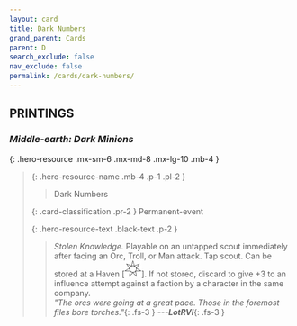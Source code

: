 ```yaml
---
layout: card
title: Dark Numbers
grand_parent: Cards
parent: D
search_exclude: false
nav_exclude: false
permalink: /cards/dark-numbers/
---
```


## PRINTINGS


### _Middle-earth: Dark Minions_

{: .hero-resource .mx-sm-6 .mx-md-8 .mx-lg-10 .mb-4 }
> {: .hero-resource-name .mb-4 .p-1 .pl-2 }
> > <div class="card-mp"></div>
> > <div class="card-name">Dark Numbers</div>
>
> {: .card-classification .pr-2 }
> Permanent-event
>
> {: .hero-resource-text .black-text .p-2 }
> > _Stolen Knowledge._ Playable on an untapped scout immediately after facing an Orc, Troll, or Man attack. Tap scout. Can be stored at a Haven \[![](/assets/images/free-haven.svg)]. If not stored, discard to give +3 to an influence attempt against a faction by a character in the same company. <br>_"The orcs were going at a great pace. Those in the foremost files bore torches."_{: .fs-3 } ***---&#65279;LotRVI***{: .fs-3 }  
> 
